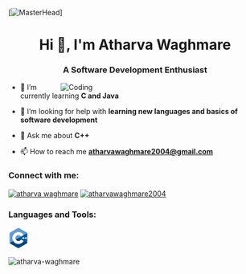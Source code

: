 [![MasterHead](https://img.freepik.com/premium-vector/colorful-banner-with-hands-working-computer-different-electronic-gadgets-devices-symbols-programming-software-development-program-coding_198278-4192.jpg?w=1380)]
<h1 align="center">Hi 👋, I'm Atharva Waghmare</h1>
<h3 align="center">A Software Development Enthusiast</h3>
<img align="right" alt="Coding" width="400" src="https://www.lambdatest.com/resources/images/news24.gif">

- 🌱 I’m currently learning **C and Java**

- 🤝 I’m looking for help with **learning new languages and basics of software development**

- 💬 Ask me about **C++**

- 📫 How to reach me **atharvawaghmare2004@gmail.com**

<h3 align="left">Connect with me:</h3>
<p align="left">
<a href="https://fb.com/atharva waghmare" target="blank"><img align="center" src="https://raw.githubusercontent.com/rahuldkjain/github-profile-readme-generator/master/src/images/icons/Social/facebook.svg" alt="atharva waghmare" height="30" width="40" /></a>
<a href="https://instagram.com/atharvawaghmare2004" target="blank"><img align="center" src="https://raw.githubusercontent.com/rahuldkjain/github-profile-readme-generator/master/src/images/icons/Social/instagram.svg" alt="atharvawaghmare2004" height="30" width="40" /></a>
</p>

<h3 align="left">Languages and Tools:</h3>
<p align="left"> <a href="https://www.w3schools.com/cpp/" target="_blank" rel="noreferrer"> <img src="https://raw.githubusercontent.com/devicons/devicon/master/icons/cplusplus/cplusplus-original.svg" alt="cplusplus" width="40" height="40"/> </a> </p>

<p><img align="center" src="https://github-readme-streak-stats.herokuapp.com/?user=atharva-waghmare&" alt="atharva-waghmare" /></p>
